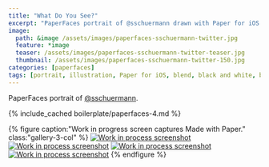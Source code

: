 ```yaml
---
title: "What Do You See?"
excerpt: "PaperFaces portrait of @sschuermann drawn with Paper for iOS on an iPad."
image: 
  path: &image /assets/images/paperfaces-sschuermann-twitter.jpg 
  feature: *image
  teaser: /assets/images/paperfaces-sschuermann-twitter-teaser.jpg
  thumbnail: /assets/images/paperfaces-sschuermann-twitter-150.jpg
categories: [paperfaces]
tags: [portrait, illustration, Paper for iOS, blend, black and white, beard]
---
```


PaperFaces portrait of [@sschuermann](https://twitter.com/sschuermann).

{% include_cached boilerplate/paperfaces-4.md %}

{% figure caption:"Work in progress screen captures Made with Paper." class:"gallery-3-col" %}
[![Work in process screenshot](/assets/images/paperfaces-sschuermann-process-1-600.jpg)](/assets/images/paperfaces-sschuermann-process-1-lg.jpg) [![Work in process screenshot](/assets/images/paperfaces-sschuermann-process-2-600.jpg)](/assets/images/paperfaces-sschuermann-process-2-lg.jpg) [![Work in process screenshot](/assets/images/paperfaces-sschuermann-process-3-600.jpg)](/assets/images/paperfaces-sschuermann-process-3-lg.jpg) [![Work in process screenshot](/assets/images/paperfaces-sschuermann-process-4-600.jpg)](/assets/images/paperfaces-sschuermann-process-4-lg.jpg)
{% endfigure %}
